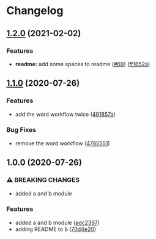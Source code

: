 # Changelog

## [1.2.0](https://www.github.com/bcoe/test-release-please/compare/v1.1.0...v1.2.0) (2021-02-02)


### Features

* **readme:** add some spaces to readme ([#69](https://www.github.com/bcoe/test-release-please/issues/69)) ([ff1652a](https://www.github.com/bcoe/test-release-please/commit/ff1652ad6c06e43e1734054e83c9e68fe3960311))

## [1.1.0](https://www.github.com/bcoe/test-release-please/compare/b-v1.0.0...v1.1.0) (2020-07-26)


### Features

* add the word workflow twice ([491857a](https://www.github.com/bcoe/test-release-please/commit/491857a53217a1bff25d588dd3442ece2e841f7e))


### Bug Fixes

* remove the word workflow ([4785551](https://www.github.com/bcoe/test-release-please/commit/47855517fdbd425491280a17df96c3d56aa98a96))

## 1.0.0 (2020-07-26)


### ⚠ BREAKING CHANGES

* added a and b module

### Features

* added a and b module ([adc2397](https://www.github.com/bcoe/test-release-please/commit/adc23978457310dd7b97b238bae2dc1030df2afa))
* adding README to b ([70d4e20](https://www.github.com/bcoe/test-release-please/commit/70d4e20a2ab3dbaadacdc76e1d2f6430cb8c0562))
